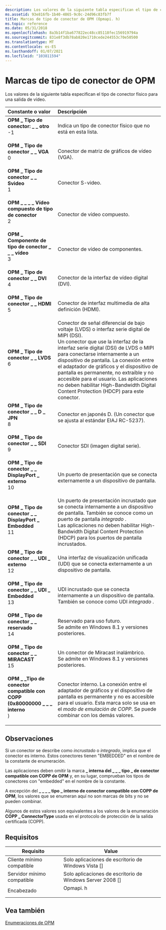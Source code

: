 ```yaml
---
description: Los valores de la siguiente tabla especifican el tipo de conector físico para una salida de vídeo.
ms.assetid: 93e816fb-1b40-4865-9c0c-24d96c83fb7f
title: Marcas de tipo de conector de OPM (Opmapi. h)
ms.topic: reference
ms.date: 05/31/2018
ms.openlocfilehash: 8a3b14f1ba677822ec48cc85118fec156919794a
ms.sourcegitcommit: 831e8f3db78ab820e1710cede244553c70e50500
ms.translationtype: MT
ms.contentlocale: es-ES
ms.lasthandoff: 01/07/2021
ms.locfileid: "103811594"
---
```

# <a name="opm-connector-type-flags"></a>Marcas de tipo de conector de OPM

Los valores de la siguiente tabla especifican el tipo de conector físico para una salida de vídeo.



| Constante o valor                                                                                                                                                                                                                                                                                                              | Descripción                                                                                                                                                                                                                                                                                                                                                                                                                                                                  |
|:----------------------------------------------------------------------------------------------------------------------------------------------------------------------------------------------------------------------------------------------------------------------------------------------------------------------------|:-----------------------------------------------------------------------------------------------------------------------------------------------------------------------------------------------------------------------------------------------------------------------------------------------------------------------------------------------------------------------------------------------------------------------------------------------------------------------------|
| <span id="OPM_CONNECTOR_TYPE_OTHER"></span><span id="opm_connector_type_other"></span><dl> <dt>**OPM \_ Tipo de conector: \_ \_ otro**</dt> <dt>-1</dt> </dl>                                                                    | Indica un tipo de conector físico que no está en esta lista.<br/>                                                                                                                                                                                                                                                                                                                                                                                                  |
| <span id="OPM_CONNECTOR_TYPE_VGA"></span><span id="opm_connector_type_vga"></span><dl> <dt>**OPM \_ Tipo de conector \_ \_ VGA**</dt> <dt>0</dt> </dl>                                                                           | Conector de matriz de gráficos de vídeo (VGA).<br/>                                                                                                                                                                                                                                                                                                                                                                                                                             |
| <span id="OPM_CONNECTOR_TYPE_SVIDEO"></span><span id="opm_connector_type_svideo"></span><dl> <dt>**OPM \_ Tipo de conector \_ \_ Svideo**</dt> <dt>1</dt> </dl>                                                                  | Conector S-video.<br/>                                                                                                                                                                                                                                                                                                                                                                                                                                                |
| <span id="OPM_CONNECTOR_TYPE_COMPOSITE_VIDEO"></span><span id="opm_connector_type_composite_video"></span><dl> <dt>**OPM \_ \_ \_ \_ Vídeo compuesto de tipo de conector**</dt> <dt>2</dt> </dl>                                      | Conector de vídeo compuesto.<br/>                                                                                                                                                                                                                                                                                                                                                                                                                                        |
| <span id="OPM_CONNECTOR_TYPE_COMPONENT_VIDEO"></span><span id="opm_connector_type_component_video"></span><dl> <dt>**OPM \_ Componente de tipo de conector \_ \_ \_ vídeo**</dt> <dt>3</dt> </dl>                                      | Conector de vídeo de componentes.<br/>                                                                                                                                                                                                                                                                                                                                                                                                                                        |
| <span id="OPM_CONNECTOR_TYPE_DVI"></span><span id="opm_connector_type_dvi"></span><dl> <dt>**OPM \_ Tipo de conector \_ \_ DVI**</dt> <dt>4</dt> </dl>                                                                           | Conector de la interfaz de vídeo digital (DVI).<br/>                                                                                                                                                                                                                                                                                                                                                                                                                          |
| <span id="OPM_CONNECTOR_TYPE_HDMI"></span><span id="opm_connector_type_hdmi"></span><dl> <dt>**OPM \_ Tipo de conector \_ \_ HDMI**</dt> <dt>5</dt> </dl>                                                                        | Conector de interfaz multimedia de alta definición (HDMI).<br/>                                                                                                                                                                                                                                                                                                                                                                                                            |
| <span id="OPM_CONNECTOR_TYPE_LVDS"></span><span id="opm_connector_type_lvds"></span><dl> <dt>**OPM \_ Tipo de conector \_ \_ LVDS**</dt> <dt>6</dt> </dl>                                                                        | Conector de señal diferencial de bajo voltaje (LVDS) o interfaz serie digital de MIPI (DSI).<br/> Un conector que use la interfaz de la interfaz serie digital (DSI) de LVDS o MIPI para conectarse internamente a un dispositivo de pantalla. La conexión entre el adaptador de gráficos y el dispositivo de pantalla es permanente, no extraíble y no accesible para el usuario. Las aplicaciones no deben habilitar High-Bandwidth Digital Content Protection (HDCP) para este conector.<br/> |
| <span id="OPM_CONNECTOR_TYPE_D_JPN"></span><span id="opm_connector_type_d_jpn"></span><dl> <dt>**OPM \_ Tipo de conector \_ \_ D \_ JPN**</dt> <dt>8</dt> </dl>                                                                    | Conector en japonés D. (Un conector que se ajusta al estándar EIAJ RC-5237).<br/>                                                                                                                                                                                                                                                                                                                                                                                      |
| <span id="OPM_CONNECTOR_TYPE_SDI"></span><span id="opm_connector_type_sdi"></span><dl> <dt>**OPM \_ Tipo de conector \_ \_ SDI**</dt> <dt>9</dt> </dl>                                                                           | Conector SDI (imagen digital serie).<br/>                                                                                                                                                                                                                                                                                                                                                                                                                             |
| <span id="OPM_CONNECTOR_TYPE_DISPLAYPORT_EXTERNAL"></span><span id="opm_connector_type_displayport_external"></span><dl> <dt>**OPM \_ Tipo de conector \_ \_ DisplayPort \_ externo**</dt> <dt>10</dt> </dl>                      | Un puerto de presentación que se conecta externamente a un dispositivo de pantalla.<br/>                                                                                                                                                                                                                                                                                                                                                                                                      |
| <span id="OPM_CONNECTOR_TYPE_DISPLAYPORT_EMBEDDED"></span><span id="opm_connector_type_displayport_embedded"></span><dl> <dt>**OPM \_ Tipo de conector \_ \_ DisplayPort \_ Embedded**</dt> <dt>11</dt> </dl>                      | Un puerto de presentación incrustado que se conecta internamente a un dispositivo de pantalla. También se conoce como un puerto de pantalla *integrado* .<br/> Las aplicaciones no deben habilitar High-Bandwidth Digital Content Protection (HDCP) para los puertos de pantalla incrustados.<br/>                                                                                                                                                                                                                         |
| <span id="OPM_CONNECTOR_TYPE_UDI_EXTERNAL"></span><span id="opm_connector_type_udi_external"></span><dl> <dt>**OPM \_ Tipo de conector \_ \_ UDI \_ externo**</dt> <dt>12</dt> </dl>                                              | Una interfaz de visualización unificada (UDI) que se conecta externamente a un dispositivo de pantalla.<br/>                                                                                                                                                                                                                                                                                                                                                                                   |
| <span id="OPM_CONNECTOR_TYPE_UDI_EMBEDDED"></span><span id="opm_connector_type_udi_embedded"></span><dl> <dt>**OPM \_ Tipo de conector \_ \_ UDI \_ Embedded**</dt> <dt>13</dt> </dl>                                              | UDI incrustado que se conecta internamente a un dispositivo de pantalla. También se conoce como UDI *integrado* .<br/>                                                                                                                                                                                                                                                                                                                                                                  |
| <span id="OPM_CONNECTOR_TYPE_RESERVED"></span><span id="opm_connector_type_reserved"></span><dl> <dt>**OPM \_ Tipo de conector \_ \_ reservado**</dt> <dt>14</dt> </dl>                                                           | Reservado para uso futuro.<br/> Se admite en Windows 8.1 y versiones posteriores.<br/>                                                                                                                                                                                                                                                                                                                                                                                           |
| <span id="OPM_CONNECTOR_TYPE_MIRACAST"></span><span id="opm_connector_type_miracast"></span><dl> <dt>**OPM \_ Tipo de conector \_ \_ MIRACAST**</dt> <dt>15</dt> </dl>                                                           | Un conector de Miracast inalámbrico.<br/> Se admite en Windows 8.1 y versiones posteriores.<br/>                                                                                                                                                                                                                                                                                                                                                                                     |
| <span id="OPM_COPP_COMPATIBLE_CONNECTOR_TYPE_INTERNAL"></span><span id="opm_copp_compatible_connector_type_internal"></span><dl> <dt>**OPM \_ \_Tipo de conector compatible con COPP (0x80000000 \_ \_ \_ interno**</dt> ) <dt></dt> </dl> | Conector interno. La conexión entre el adaptador de gráficos y el dispositivo de pantalla es permanente y no es accesible para el usuario. Esta marca solo se usa en el *modo de emulación de COPP*. Se puede combinar con los demás valores.<br/>                                                                                                                                                                                                                                    |



## <a name="remarks"></a>Observaciones

Si un conector se describe como *incrustado* o *integrado*, implica que el conector es interno. Estos conectores tienen "EMBEDDED" en el nombre de la constante de enumeración.

Las aplicaciones deben omitir la marca **\_ interna del \_ \_ \_ tipo \_ de conector compatible con COPP de OPM** y, en su lugar, comprueban los tipos de conectores con "embedded" en el nombre de la constante.

A excepción del **\_ \_ \_ \_ tipo \_ interno de conector compatible con COPP de OPM**, los valores que se enumeran aquí no son marcas de bits y no se pueden combinar.

Algunos de estos valores son equivalentes a los valores de la enumeración **COPP \_ ConnectorType** usada en el protocolo de protección de la salida certificada (COPP).

## <a name="requirements"></a>Requisitos



| Requisito | Value |
|-------------------------------------|-------------------------------------------------------------------------------------|
| Cliente mínimo compatible<br/> | Solo aplicaciones de escritorio de Windows Vista \[\]<br/>                                      |
| Servidor mínimo compatible<br/> | Solo aplicaciones de escritorio de Windows Server 2008 \[\]<br/>                                |
| Encabezado<br/>                   | <dl> <dt>Opmapi. h</dt> </dl> |



## <a name="see-also"></a>Vea también

<dl> <dt>

[Enumeraciones de OPM](opm-enumerations.md)
</dt> </dl>

 

 




